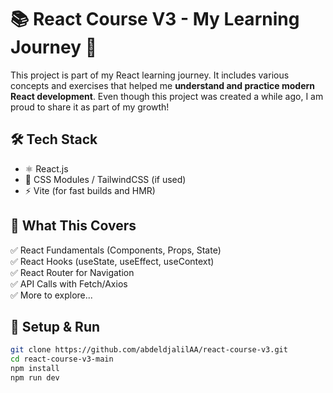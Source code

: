 # 📚 React Course V3 - My Learning Journey 🚀  

This project is part of my React learning journey. It includes various concepts and exercises that helped me **understand and practice modern React development**. Even though this project was created a while ago, I am proud to share it as part of my growth!  

## 🛠 **Tech Stack**  
- ⚛️ React.js  
- 🎨 CSS Modules / TailwindCSS (if used)  
- ⚡ Vite (for fast builds and HMR)  

## 📖 **What This Covers**  
✅ React Fundamentals (Components, Props, State)  
✅ React Hooks (useState, useEffect, useContext)  
✅ React Router for Navigation  
✅ API Calls with Fetch/Axios  
✅ More to explore...  

## 🚀 **Setup & Run**  
```bash
git clone https://github.com/abdeldjalilAA/react-course-v3.git
cd react-course-v3-main
npm install
npm run dev
